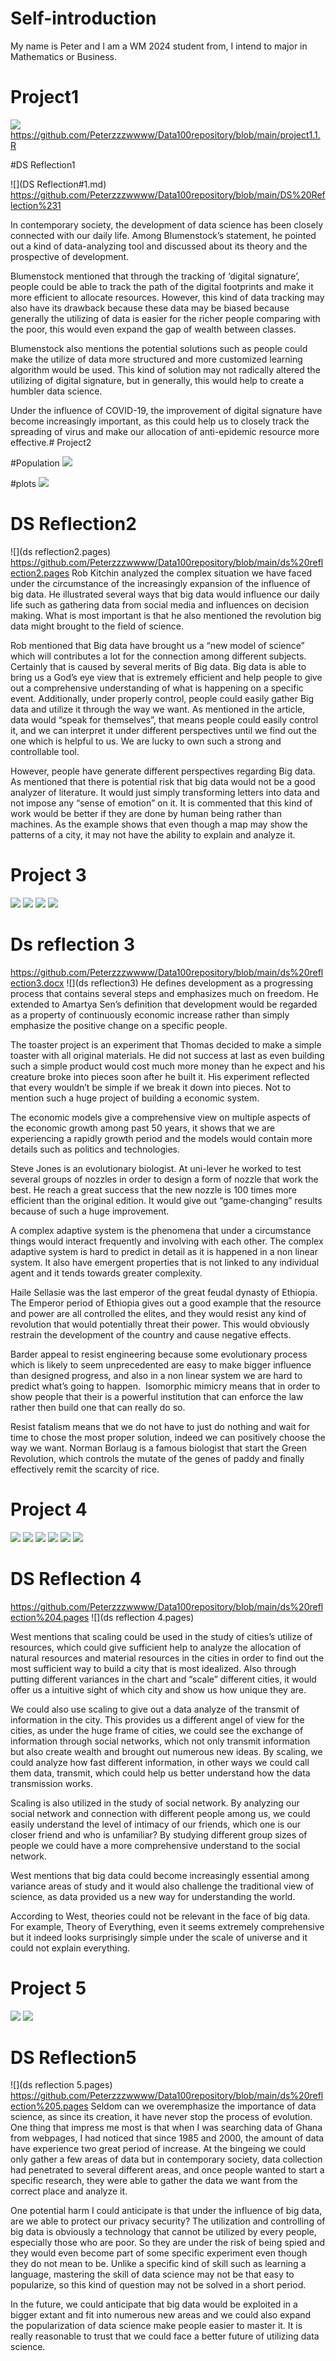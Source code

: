# Self-introduction

My name is Peter and I am a WM 2024 student from, I intend to major in Mathematics or Business.



# Project1
![](details.png)
https://github.com/Peterzzzwwww/Data100repository/blob/main/project1.1.R

#DS Reflection1


![](DS Reflection#1.md)
https://github.com/Peterzzzwwww/Data100repository/blob/main/DS%20Reflection%231

In contemporary society, the development of data science has been closely connected with our daily life. Among Blumenstock’s statement, he pointed out a kind of data-analyzing tool and discussed about its theory and the prospective of development. 

Blumenstock mentioned that through the tracking of  ‘digital signature’, people could be able to track the path of the digital footprints and make it more efficient to allocate resources. However, this kind of data tracking may also have its drawback because these data may be biased because generally the utilizing of data is easier for the richer people comparing with the poor, this would even expand the gap of wealth between classes. 

Blumenstock also mentions the potential solutions such as people could make the utilize of data more structured and more customized learning algorithm would be used. This kind of solution may not radically altered the utilizing of digital signature, but in generally, this would help to create a humbler data science. 

Under the influence of COVID-19, the improvement of digital signature have become increasingly important, as this could help us to closely track the spreading of virus and make our allocation of anti-epidemic resource more effective.# Project2

#Population
![](lbr_pop19.png)

#plots
![](Ghana.png)

# DS Reflection2
![](ds reflection2.pages)
https://github.com/Peterzzzwwww/Data100repository/blob/main/ds%20reflection2.pages
Rob Kitchin analyzed the complex situation we have faced under the circumstance of the increasingly expansion of the influence of big data. He illustrated several ways that big data would influence our daily life such as gathering data from social media and influences on decision making. What is most important is that he also mentioned the revolution big data might brought to the field of science. 

Rob mentioned that Big data have brought us a “new model of science” which will contributes a lot for the connection among different subjects. Certainly that is caused by several merits of Big data. Big data is able to bring us a God’s eye view that is extremely efficient and help people to give out a comprehensive understanding of what is happening on a specific event. Additionally, under properly control, people could easily gather Big data and utilize it through the way we want. As mentioned in the article, data would “speak for themselves”, that means people could easily control it, and we can interpret it under different perspectives until we find out the one which is helpful to us. We are lucky to own such a strong and controllable tool.

However, people have generate different perspectives regarding Big data. As mentioned that there is potential risk that big data would not be a good analyzer of literature. It would just simply transforming letters into data and not impose any “sense of emotion” on it. It is commented that this kind of work would be better if they are done by human being rather than machines. As the example shows that even though a map may show the patterns of a city, it may not have the ability to explain and analyze it. 

# Project 3

![](3.11.png)
![](3.12.png)
![](3.21.png)
![](3.22.png)

# Ds reflection 3

https://github.com/Peterzzzwwww/Data100repository/blob/main/ds%20reflection3.docx
![](ds reflection3)
He defines development as a progressing process that contains several steps and emphasizes much on freedom. He extended to Amartya Sen’s definition that development would be regarded as a property of continuously economic increase rather than simply emphasize the positive change on a specific people. 

The toaster project is an experiment that Thomas decided to make a simple toaster with all original materials. He did not success at last as even building such a simple product would cost much more money than he expect and his creature broke into pieces soon after he built it. His experiment reflected that every wouldn’t be simple if we break it down into pieces. Not to mention such a huge project of building a economic system.

The economic models give a comprehensive view on multiple aspects of the economic growth among past 50 years, it shows that we are experiencing a rapidly growth period and the models would contain more details such as politics and technologies. 

Steve Jones is an evolutionary biologist. At uni-lever he worked to test several groups of nozzles in order to design a form of nozzle that work the best. He reach a great success that the new nozzle is 100 times more efficient than the original edition. It would give out “game-changing” results because of such a huge improvement. 

A complex adaptive system is the phenomena that under a circumstance things would interact frequently and involving with each other. The complex adaptive system is hard to predict in detail as it is happened in a non linear system. It also have emergent properties that is not linked to any individual agent and it tends towards greater complexity. 

Haile Sellasie was the last emperor of the great feudal dynasty of Ethiopia. The Emperor period of Ethiopia gives out a good example that the resource and power are all controlled the elites, and they would resist any kind of revolution that would potentially threat their power. This would obviously restrain the development of the country and cause negative effects. 

Barder appeal to resist engineering because some evolutionary process which is likely to seem unprecedented are easy to make bigger influence than designed progress, and also in a non linear system we are hard to predict what’s going to happen.  Isomorphic mimicry means that in order to show people that their is a powerful institution that can enforce the law rather then build one that can really do so. 

Resist fatalism means that we do not have to just do nothing and wait for time to chose the most proper solution, indeed we can positively choose the way we want. Norman Borlaug is a famous biologist that start the Green Revolution, which controls the mutate of the genes of paddy and finally effectively remit the scarcity of rice.


# Project 4
![](4.1.png)
![](4.3.png)
![](4.4.png)
![](4.5.png)
![](4.6.png)
![](4.7.png)

# DS Reflection 4
https://github.com/Peterzzzwwww/Data100repository/blob/main/ds%20reflection%204.pages
![](ds reflection 4.pages)


West mentions that scaling could be used in the study of cities’s utilize of resources, which could give sufficient help to analyze the allocation of natural resources and material resources in the cities in order to find out the most sufficient way to build a city that is most idealized. Also through putting different variances in the chart and “scale” different cities, it would offer us a intuitive sight of which city and show us how unique they are. 

We could also use scaling to give out a data analyze of the transmit of information in the city. This provides us a different angel of view for the cities, as under the huge frame of cities, we could see the exchange of information through social networks, which not only transmit information but also create wealth and brought out numerous new ideas. By scaling, we could analyze how fast different information, in other ways we could call them data, transmit, which could help us better understand how the data transmission works. 

Scaling is also utilized in the study of social network. By analyzing our social network and connection with different people among us, we could easily understand the level of intimacy of our friends, which one is our closer friend and who is unfamiliar?  By studying different group sizes of people we could have a more comprehensive understand to the social network. 

West mentions that big data could become increasingly essential among variance areas of study and it would also challenge the traditional view of science, as data provided us a new way for understanding the world. 

According to West, theories could not be relevant in the face of big data. For example, Theory of Everything, even it seems extremely comprehensive but it indeed looks surprisingly simple under the scale of universe and it could not explain everything. 

# Project 5
![](5.2.png)
![](5.4.png)


# DS Reflection5
![](ds reflection 5.pages)
https://github.com/Peterzzzwwww/Data100repository/blob/main/ds%20reflection%205.pages
Seldom can we overemphasize the importance of data science, as since its creation, it have never stop the process of evolution. One thing that impress me most is that when I was searching data of Ghana from webpages, I had noticed that since 1985 and 2000, the amount of data have experience two great period of increase. At the bingeing we could only gather a few areas of data but in contemporary society, data collection had penetrated to several different areas, and once people wanted to start a specific research, they were able to gather the data we want from the correct place and analyze it. 

One potential harm I could anticipate is that under the influence of big data, are we able to protect our privacy security? The utilization and controlling of big data is obviously a technology that cannot be utilized by every people, especially those who are poor. So they are under the risk of being spied and they would even become part of some specific experiment even though they do not mean to be. Unlike a specific kind of skill such as learning a language, mastering the skill of data science may not be that easy to popularize, so this kind of question may not be solved in a short period. 

In the future, we could anticipate that big data would be exploited in a bigger extant and fit into numerous new areas and we could also expand the popularization of data science make people easier to master it. It is really reasonable to trust that we could face a better future of utilizing data science. 
